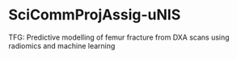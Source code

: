 # SciCommProjAssig-uNIS
TFG: Predictive modelling of femur fracture from DXA scans using radiomics and machine learning
